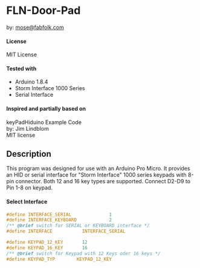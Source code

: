 FLN-Door-Pad
============
by: mose@fabfolk.com

#### License
MIT License

#### Tested with
* Arduino 1.8.4
* Storm Interface 1000 Series
* Serial Interface

#### Inspired and partially based on

keyPadHiduino Example Code <br>
by: Jim Lindblom <br>
MIT license

Description
-----------
This program was designed for use with an Arduino Pro Micro.
It provides an HID or serial interface for "Storm Interface" 1000 series keypads
with 8-pin connector. Both 12 and 16 key types are supported. Connect D2-D9 to
Pin 1-8 on keypad.

#### Select Interface
```c
#define INTERFACE_SERIAL              1
#define INTERFACE_KEYBOARD            2
/** @brief switch for SERIAL or KEYBOARD interface */
#define INTERFACE           INTERFACE_SERIAL

#define KEYPAD_12_KEY       12
#define KEYPAD_16_KEY       16
/** @brief switch for Keypad with 12 Keys oder 16 keys */
#define KEYPAD_TYP        KEYPAD_12_KEY
```
